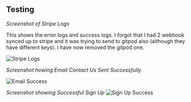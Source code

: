 ## Testing

*Screenshot of Stripe Logs*

This shows the error logs and success logs. I forgot that I had 2 webhook synced up to stripe and it was trying to send to gitpod also (although they have different keys). I have now removed the gitpod one. 

![Stripe Logs](https://github.com/wendybovill/milestone-project-4/blob/6b16bd512e8d33c44dd5903246e99e4733dea523/Documentation/images/otherimages/stripelogs.png)


*Screenshot howing Email Contact Us Sent Successfully*

![Email Success](https://github.com/wendybovill/milestone-project-4/blob/744f0d11d445c12a75c11d5ad43d452019151092/Documentation/images/otherimages/emailsuccess.png)


*Screenshot showing Successful Sign Up*
![Sign Up Success](https://github.com/wendybovill/milestone-project-4/blob/f359d938342e057fd0e4ada2f92192aaae2ec8dd/Documentation/images/otherimages/emailconfirmationsignup.png)







